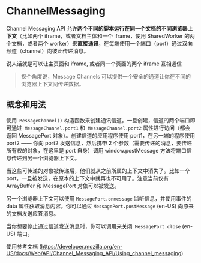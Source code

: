 # ChannelMessaging

Channel Messaging API 允许**两个不同的脚本运行在同一个文档的不同浏览器上下文**（比如两个 iframe，或者文档主体和一个 iframe，使用 SharedWorker 的两个文档，或者两个 worker）来**直接通讯**，在每端使用一个端口（port）通过双向频道（channel）向彼此传递消息。

说人话就是可以让主页面和 iframe, 或者同一个页面的两个 iframe 互相通信

> 换个角度说，Message Channels 可以提供一个安全的通道让你在不同的浏览器上下文间传递数据。

## 概念和用法

使用` MessageChannel()` 构造函数来创建通讯信道。一旦创建，信道的两个端口即可通过` MessageChannel.port1` 和` MessageChannel.port2` 属性进行访问（都会返回 MessagePort 对象）。创建信道的应用程序使用 port1，在另一端的程序使用 port2 —— 你向 port2 发送信息，然后携带 2 个参数（需要传递的消息，要传递所有权的对象，在这里是 port 自身）调用 window.postMessage 方法将端口信息传递到另一个浏览器上下文。

当这些可传递的对象被传递后，他们就从之前所属的上下文中消失了。比如一个 port，一旦被发送，在原本的上下文中就再也不可用了。注意当前仅有 ArrayBuffer 和 MessagePort 对象可以被发送。

另一个浏览器上下文可以使用 `MessagePort.onmessage` 监听信息，并使用事件的 data 属性获取消息内容。你可以通过 `MessagePort.postMessage` (en-US) 向原来的文档发送应答消息。

当你想要停止通过信道发送消息时，你可以调用来关闭` MessagePort.close` (en-US) 端口。

使用参考文档 (https://developer.mozilla.org/en-US/docs/Web/API/Channel_Messaging_API/Using_channel_messaging)
